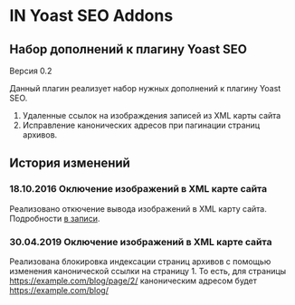 # IN Yoast SEO Addons
## Набор дополнений к плагину Yoast SEO
Версия 0.2

Данный плагин реализует набор нужных дополнений к плагину Yoast SEO.
1. Удаленные ссылок на изображдения записей из XML карты сайта
2. Исправление канонических адресов при пагинации страниц архивов.

## История изменений
### 18.10.2016 Оключение изображений в XML карте сайта
Реализовано откючение вывода изображений в XML карту сайта.
Подробности [в записи](https://ivannikitin.com/2016/09/22/yoast-seo-xml-sitemap-yandex-bug/).

### 30.04.2019 Оключение изображений в XML карте сайта
Реализована блокировка индексации страниц архивов с помощью изменения канонической ссылки на страницу 1. 
То есть, для страницы https://example.com/blog/page/2/ каноническим адресом будет https://example.com/blog/
